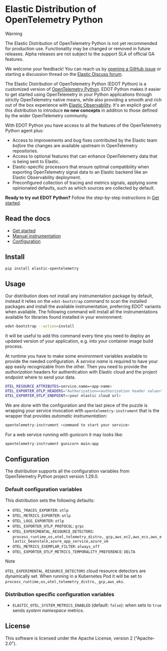 # Elastic Distribution of OpenTelemetry Python

> [!WARNING]
> The Elastic Distribution of OpenTelemetry Python is not yet recommended for production use. Functionality may be changed or removed in future releases. Alpha releases are not subject to the support SLA of official GA features.
>
> We welcome your feedback! You can reach us by [opening a GitHub issue](https://github.com/elastic/elastic-otel-python/issues) or starting a discussion thread on the [Elastic Discuss forum](https://discuss.elastic.co/tags/c/observability/apm/58/python).

The Elastic Distribution of OpenTelemetry Python (EDOT Python) is a customized version of [OpenTelemetry Python](https://opentelemetry.io/docs/languages/python).
EDOT Python makes it easier to get started using OpenTelemetry in your Python applications through strictly OpenTelemetry native means, while also providing a smooth and rich out of the box experience with [Elastic Observability](https://www.elastic.co/observability). It's an explicit goal of this distribution to introduce **no new concepts** in addition to those defined by the wider OpenTelemetry community.

With EDOT Python you have access to all the features of the OpenTelemetry Python agent plus:

* Access to improvements and bug fixes contributed by the Elastic team _before_ the changes are available upstream in OpenTelemetry repositories.
* Access to optional features that can enhance OpenTelemetry data that is being sent to Elastic.
* Elastic-specific processors that ensure optimal compatibility when exporting OpenTelemetry signal data to an Elastic backend like an Elastic Observability deployment.
* Preconfigured collection of tracing and metrics signals, applying some opinionated defaults, such as which sources are collected by default.

**Ready to try out EDOT Python?** Follow the step-by-step instructions in [Get started](./docs/get-started.md).

## Read the docs

* [Get started](./docs/get-started.md)
* [Manual instrumentation](./docs/manual-instrumentation.md)
* [Configuration](./docs/configure.md)

## Install

```bash
pip install elastic-opentelemetry
```

<!-- I'll let you decide how much to keep here from the content below vs rely on content in the docs directory -->

## Usage

Our distribution does not install any instrumentation package by default, instead it relies on the
`edot-bootstrap` command to scan the installed packages and install the available instrumentation, preferring EDOT variants when available.
The following command will install all the instrumentations available for libraries found installed
in your environment:

```bash
edot-bootstrap --action=install
```

It will be useful to add this command every time you need to deploy an updated version of your application,
e.g. into your container image build process.

At runtime you have to make some environment variables available to provide the needed configuration.
A *service name* is required to have your app easily recognizable from the other. Then you need to provide
the *authorization* headers for authentication with Elastic cloud and the project endpoint where to send your data.

```bash
OTEL_RESOURCE_ATTRIBUTES=service.name=<app-name>
OTEL_EXPORTER_OTLP_HEADERS="Authorization=<authorization header value>"
OTEL_EXPORTER_OTLP_ENDPOINT=<your elastic cloud url>
```

We are done with the configuration and the last piece of the puzzle is wrapping your service invocation with
`opentelemetry-instrument` that is the wrapper that provides *automatic instrumentation*:

```bash
opentelemetry-instrument <command to start your service>
```

For a web service running with gunicorn it may looks like:

```bash
opentelemetry-instrument gunicorn main:app
```

## Configuration

The distribution supports all the configuration variables from OpenTelemetry Python project version 1.29.0.

### Default configuration variables

This distribution sets the following defaults:

- `OTEL_TRACES_EXPORTER`: `otlp`
- `OTEL_METRICS_EXPORTER`: `otlp`
- `OTEL_LOGS_EXPORTER`: `otlp`
- `OTEL_EXPORTER_OTLP_PROTOCOL`: `grpc`
- `OTEL_EXPERIMENTAL_RESOURCE_DETECTORS`: `process_runtime,os,otel,telemetry_distro,_gcp,aws_ec2,aws_ecs,aws_elastic_beanstalk,azure_app_service,azure_vm`
- `OTEL_METRICS_EXEMPLAR_FILTER`: `always_off`
- `OTEL_EXPORTER_OTLP_METRICS_TEMPORALITY_PREFERENCE`: `DELTA`

> [!NOTE]
> `OTEL_EXPERIMENTAL_RESOURCE_DETECTORS` cloud resource detectors are dynamically set. When running in a Kubernetes Pod it will be set to `process_runtime,os,otel,telemetry_distro,_gcp,aws_eks`.

### Distribution specific configuration variables

- `ELASTIC_OTEL_SYSTEM_METRICS_ENABLED` (default: `false`): when sets to `true` sends *system namespace* metrics.

## License

This software is licensed under the Apache License, version 2 ("Apache-2.0").
